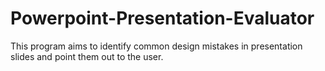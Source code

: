 # Powerpoint-Presentation-Evaluator
This program aims to identify common design mistakes in presentation slides and point them out to the user.
